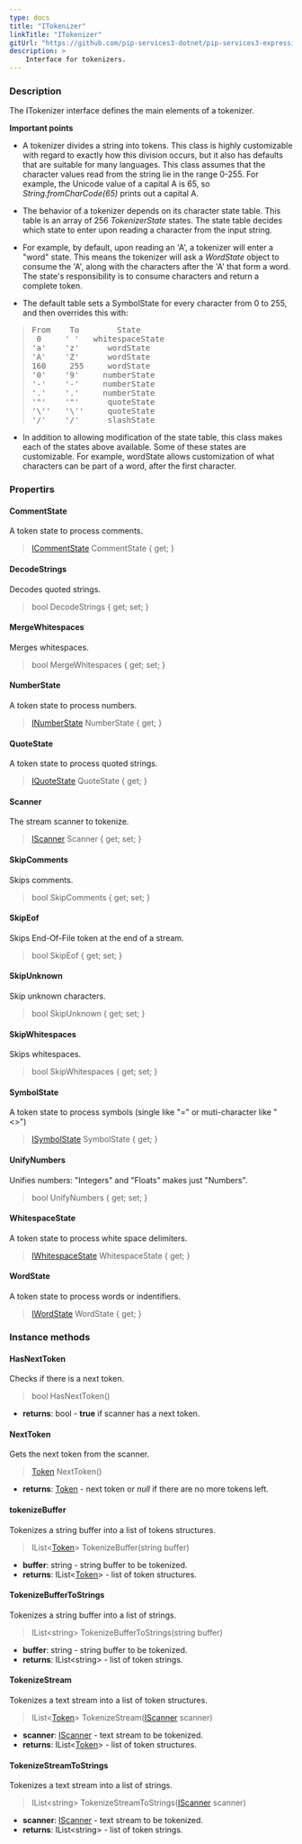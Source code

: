 ```yaml
---
type: docs
title: "ITokenizer"
linkTitle: "ITokenizer"
gitUrl: "https://github.com/pip-services3-dotnet/pip-services3-expressions-dotnet"
description: > 
    Interface for tokenizers.
---
```


### Description

The ITokenizer interface defines the main elements of a tokenizer.

**Important points**

- A tokenizer divides a string into tokens. This class is highly customizable with regard to exactly how this division occurs, but it also has defaults that are suitable for many languages. This class assumes that the character values read from the string lie in the range 0-255. For example, the Unicode value of a capital A is 65, so *String.fromCharCode(65)* prints out a capital A.

- The behavior of a tokenizer depends on its character state table. This table is an array of 256 *TokenizerState* states. The state table decides which state to enter
upon reading a character from the input string.   

- For example, by default, upon reading an 'A', a tokenizer will enter a "word" state. This means the tokenizer will ask a *WordState* object to consume the 'A',
along with the characters after the 'A' that form a word. The state's responsibility is to consume characters and return a complete token.  

- The default table sets a SymbolState for every character from 0 to 255, and then overrides this with:

<blockquote><pre>
From    To        State
 0     ' '   whitespaceState 
'a'    'z'      wordState
'A'    'Z'      wordState
160     255     wordState
'0'    '9'     numberState
'-'    '-'     numberState
'.'    '.'     numberState
'"'    '"'      quoteState
'\''   '\''     quoteState
'/'    '/'      slashState
</pre></blockquote>

- In addition to allowing modification of the state table, this class makes each of the states above available. Some of these states are customizable. For example, wordState allows customization of what characters can be part of a word, after the first character.

### Propertirs


#### CommentState
A token state to process comments.
> [ICommentState](../icomment_state) CommentState { get; }


#### DecodeStrings
Decodes quoted strings.
> bool DecodeStrings { get; set; }


#### MergeWhitespaces
Merges whitespaces.
> bool MergeWhitespaces { get; set; }


#### NumberState
A token state to process numbers.
> [INumberState](../inumber_state) NumberState { get; }


#### QuoteState
A token state to process quoted strings.
> [IQuoteState](../iquote_state) QuoteState { get; }

#### Scanner
The stream scanner to tokenize.
> [IScanner](../../io/iscanner) Scanner { get; set; }

#### SkipComments
Skips comments.
> bool SkipComments { get; set; }


#### SkipEof
Skips End-Of-File token at the end of a stream.
> bool SkipEof { get; set; }

#### SkipUnknown
Skip unknown characters.
> bool SkipUnknown { get; set; }


#### SkipWhitespaces
Skips whitespaces.
> bool SkipWhitespaces { get; set; }


#### SymbolState
A token state to process symbols (single like "=" or muti-character like "<>")
> [ISymbolState](../isymbol_state) SymbolState { get; }

#### UnifyNumbers
Unifies numbers: "Integers" and "Floats" makes just "Numbers".
> bool UnifyNumbers { get; set; }


#### WhitespaceState
A token state to process white space delimiters.
> [IWhitespaceState](../iwhitespace_state) WhitespaceState { get; }


#### WordState
A token state to process words or indentifiers.
> [IWordState](../iword_state) WordState { get; }


### Instance methods

#### HasNextToken
Checks if there is a next token.
> bool HasNextToken()

- **returns**: bool - **true** if scanner has a next token.

#### NextToken
Gets the next token from the scanner.
> [Token](../token) NextToken()

- **returns**: [Token](../token) - next token or *null* if there are no more tokens left.


#### tokenizeBuffer
Tokenizes a string buffer into a list of tokens structures.

> IList<[Token](../token)> TokenizeBuffer(string buffer)

- **buffer**: string - string buffer to be tokenized.
- **returns**: IList<[Token](../token)> - list of token structures.

#### TokenizeBufferToStrings
Tokenizes a string buffer into a list of strings.

> IList\<string\> TokenizeBufferToStrings(string buffer)

- **buffer**: string - string buffer to be tokenized.
- **returns**: IList\<string\> - list of token strings.


#### TokenizeStream
Tokenizes a text stream into a list of token structures.

> IList<[Token](../token)> TokenizeStream([IScanner](../../io/iscanner) scanner)

- **scanner**: [IScanner](../../io/iscanner) - text stream to be tokenized.
- **returns**: IList<[Token](../token)> - list of token structures.


#### TokenizeStreamToStrings
Tokenizes a text stream into a list of strings.

> IList\<string\> TokenizeStreamToStrings([IScanner](../../io/iscanner) scanner)

- **scanner**: [IScanner](../../io/iscanner) - text stream to be tokenized.
- **returns**: IList\<string\> - list of token strings.
